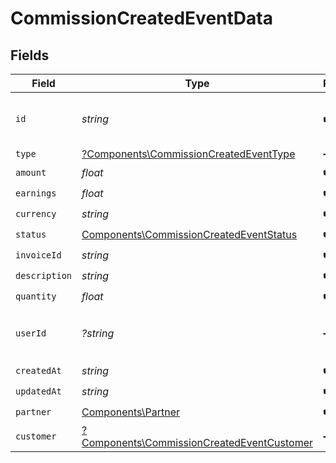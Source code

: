# CommissionCreatedEventData


## Fields

| Field                                                                                                   | Type                                                                                                    | Required                                                                                                | Description                                                                                             | Example                                                                                                 |
| ------------------------------------------------------------------------------------------------------- | ------------------------------------------------------------------------------------------------------- | ------------------------------------------------------------------------------------------------------- | ------------------------------------------------------------------------------------------------------- | ------------------------------------------------------------------------------------------------------- |
| `id`                                                                                                    | *string*                                                                                                | :heavy_check_mark:                                                                                      | The commission's unique ID on Dub.                                                                      | cm_1JVR7XRCSR0EDBAF39FZ4PMYE                                                                            |
| `type`                                                                                                  | [?Components\CommissionCreatedEventType](../../Models/Components/CommissionCreatedEventType.md)         | :heavy_minus_sign:                                                                                      | N/A                                                                                                     |                                                                                                         |
| `amount`                                                                                                | *float*                                                                                                 | :heavy_check_mark:                                                                                      | N/A                                                                                                     |                                                                                                         |
| `earnings`                                                                                              | *float*                                                                                                 | :heavy_check_mark:                                                                                      | N/A                                                                                                     |                                                                                                         |
| `currency`                                                                                              | *string*                                                                                                | :heavy_check_mark:                                                                                      | N/A                                                                                                     |                                                                                                         |
| `status`                                                                                                | [Components\CommissionCreatedEventStatus](../../Models/Components/CommissionCreatedEventStatus.md)      | :heavy_check_mark:                                                                                      | N/A                                                                                                     |                                                                                                         |
| `invoiceId`                                                                                             | *string*                                                                                                | :heavy_check_mark:                                                                                      | N/A                                                                                                     |                                                                                                         |
| `description`                                                                                           | *string*                                                                                                | :heavy_check_mark:                                                                                      | N/A                                                                                                     |                                                                                                         |
| `quantity`                                                                                              | *float*                                                                                                 | :heavy_check_mark:                                                                                      | N/A                                                                                                     |                                                                                                         |
| `userId`                                                                                                | *?string*                                                                                               | :heavy_minus_sign:                                                                                      | The user who created the manual commission.                                                             |                                                                                                         |
| `createdAt`                                                                                             | *string*                                                                                                | :heavy_check_mark:                                                                                      | N/A                                                                                                     |                                                                                                         |
| `updatedAt`                                                                                             | *string*                                                                                                | :heavy_check_mark:                                                                                      | N/A                                                                                                     |                                                                                                         |
| `partner`                                                                                               | [Components\Partner](../../Models/Components/Partner.md)                                                | :heavy_check_mark:                                                                                      | N/A                                                                                                     |                                                                                                         |
| `customer`                                                                                              | [?Components\CommissionCreatedEventCustomer](../../Models/Components/CommissionCreatedEventCustomer.md) | :heavy_minus_sign:                                                                                      | N/A                                                                                                     |                                                                                                         |
